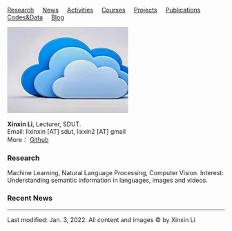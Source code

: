 [Research](research.html) &nbsp;&nbsp;&nbsp; [News](news.html)  &nbsp;&nbsp;&nbsp; [Activities](activities.html)  &nbsp;&nbsp;&nbsp; [Courses](courses.html)  &nbsp;&nbsp;&nbsp; [Projects](projects.html)  &nbsp;&nbsp;&nbsp; [Publications](publications.html)  &nbsp;&nbsp;&nbsp; [Codes&Data](codesdata.html)  &nbsp;&nbsp;&nbsp; [Blog](blog.html)

![](images/1.jpg)

**Xinxin Li**, Lecturer, SDUT. <br />
Email: lixinxin [AT] sdut, lixxin2 [AT] gmail <br/>
More： [Github](https:/github.com/lixxin2)

### Research

Machine Learning, Natural Language Processing, Computer Vision.
Interest: Understanding semantic information in languages, images and videos.

### Recent News

***
Last modified: Jan. 3, 2022. All content and images &copy; by Xinxin Li